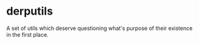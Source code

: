 # derputils

A set of utils which deserve questioning
what's purpose of their existence in the first place.
